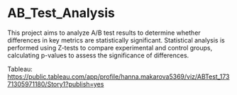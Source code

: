 # AB_Test_Analysis
This project aims to analyze A/B test results to determine whether differences in key metrics are statistically significant. Statistical analysis is performed using Z-tests to compare experimental and control groups, calculating p-values to assess the significance of differences.

Tableau: https://public.tableau.com/app/profile/hanna.makarova5369/viz/ABTest_17371305971180/Story1?publish=yes  
